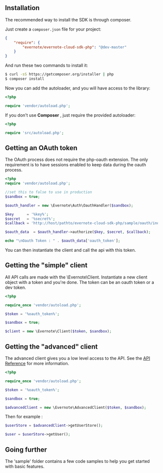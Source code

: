 Installation
------------

The recommended way to install the SDK is through composer.

Just create a `composer.json` file for your project:

``` json
{
    "require": {
        "evernote/evernote-cloud-sdk-php": "@dev-master"
    }
}
```

And run these two commands to install it:

``` bash
$ curl -sS https://getcomposer.org/installer | php
$ composer install
```

Now you can add the autoloader, and you will have access to the library:

``` php
<?php

require 'vendor/autoload.php';
```

If you don't use  **Composer** , just require the provided autoloader:

``` php
<?php

require 'src/autoload.php';
```

Getting an OAuth token
----------------------

The OAuth process does not require the php-oauth extension.
The only requirement is to have sessions enabled to keep data during the oauth process.

``` php
<?php
require 'vendor/autoload.php';

//set this to false to use in production
$sandbox = true;

$oauth_handler = new \Evernote\Auth\OauthHandler($sandbox);

$key      = '%key%';
$secret   = '%secret%';
$callback = 'http://host/pathto/evernote-cloud-sdk-php/sample/oauth/index.php';

$oauth_data  = $oauth_handler->authorize($key, $secret, $callback);

echo "\nOauth Token : " . $oauth_data['oauth_token'];
```

You can then instantiate the client and call the api with this token.

Getting the "simple" client
---------------------------

All API calls are made with the \Evernote\Client.
Instantiate a new client object with a token and you're done.
The token can be an oauth token or a dev token.

``` php
<?php

require_once 'vendor/autoload.php';

$token = '%oauth_token%';

$sandbox = true;

$client = new \Evernote\Client($token, $sandbox);
```

Getting the "advanced" client
-----------------------------

The advanced client gives you a low level access to the API.
See the [API Reference](https://dev.evernote.com/doc/reference/) for more information.

``` php
<?php

require_once 'vendor/autoload.php';

$token = '%oauth_token%';

$sandbox = true;

$advancedClient = new \Evernote\AdvancedClient($token, $sandbox);
```

Then for example :

``` php
$userStore = $advancedClient->getUserStore();

$user = $userStore->getUser();
```

Going further
-------------

The 'sample' folder contains a few code samples to help you get started with basic features.